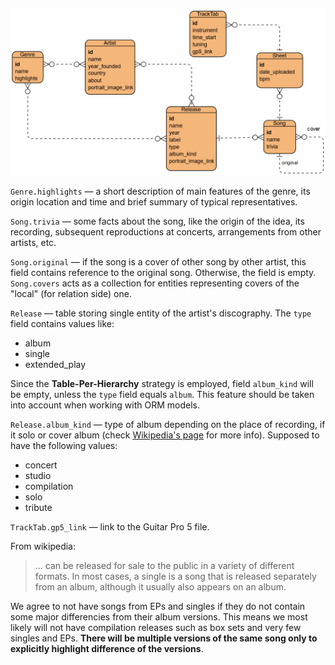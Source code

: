 ![database schema pic here](images/crack-schema.png)

`Genre.highlights` &mdash; a short description of main features of the genre, its origin location
and time and brief summary of typical representatives.

`Song.trivia` &mdash; some facts about the song, like the origin of the idea, its recording,
subsequent reproductions at concerts, arrangements from other artists, etc.

`Song.original` &mdash; if the song is a cover of other song by other artist, this field contains
reference to the original song. Otherwise, the field is empty. `Song.covers` acts as a collection
for entities representing covers of the "local" (for relation side) one.

`Release` &mdash; table storing single entity of the artist's discography. The `type` field
contains values like:

- album
- single
- extended_play

Since the **Table-Per-Hierarchy** strategy is employed, field `album_kind` will be empty, unless
the `type` field equals `album`. This feature should be taken into account when working
with ORM models.

`Release.album_kind` &mdash; type of album depending on the place of recording, if it solo or cover
album (check [Wikipedia's page](https://en.wikipedia.org/wiki/Album#Types_of_album) for more info).
Supposed to have the following values:

- concert
- studio
- compilation
- solo
- tribute

`TrackTab.gp5_link` &mdash; link to the Guitar Pro 5 file.

From wikipedia:
> ... can be released for sale to the public in a variety of different formats. In most cases,
> a single is a song that is released separately from an album, although it usually also appears
> on an album.

We agree to not have songs from EPs and singles if they do not contain some major differencies from
their album versions. This means we most likely will not have compilation releases such as box sets
and very few singles and EPs. **There will be multiple versions of the same song only to explicitly
highlight difference of the versions**.
